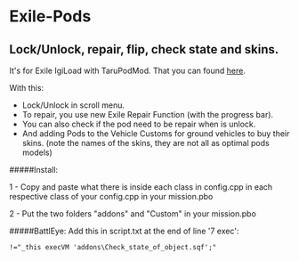 # Exile-Pods
Lock/Unlock, repair, flip, check state and skins.
----------
It's for Exile IgiLoad with TaruPodMod. That you can found [here](http://www.exilemod.com/topic/1018-exile-igiload-with-tarupodmod/).

With this:
  * Lock/Unlock in scroll menu. 
  * To repair, you use new Exile Repair Function (with the progress bar).
  * You can also check if the pod need to be repair when is unlock.
  * And adding Pods to the Vehicle Customs for ground vehicles to buy their skins.
  (note the names of the skins, they are not all as optimal pods models)

#####Install:

1 - Copy and paste what there is inside each class in config.cpp in each respective class of your config.cpp in your mission.pbo

2 - Put the two folders "addons" and "Custom" in your mission.pbo

#####BattlEye:
Add this in script.txt at the end of line '7 exec':
```
!="_this execVM 'addons\Check_state_of_object.sqf';"
```
